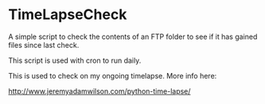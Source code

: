 # TimeLapseCheck
A simple script to check the contents of an FTP folder to see if it has gained files since last check.

This script is used with cron to run daily.

This is used to check on my ongoing timelapse. More info here:

<http://www.jeremyadamwilson.com/python-time-lapse/>
